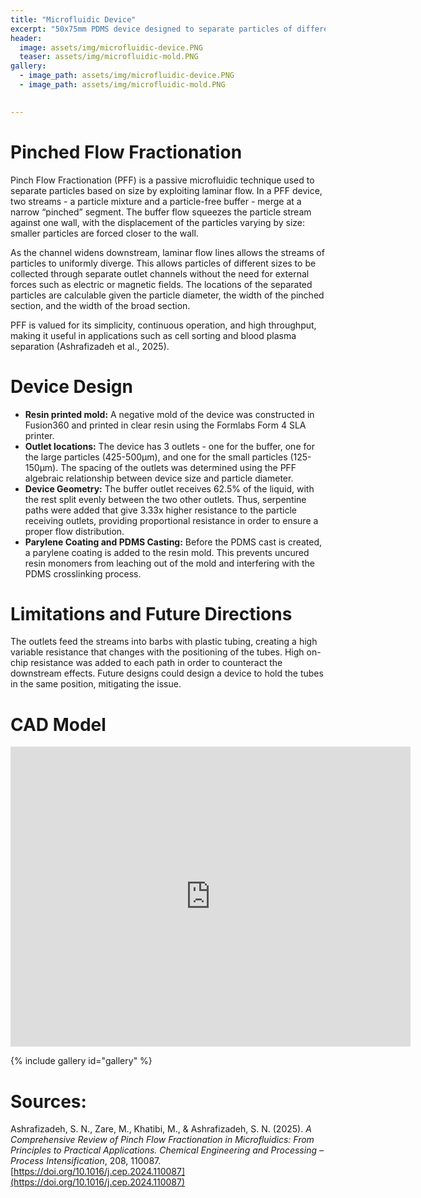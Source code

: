 ```yaml
---
title: "Microfluidic Device"
excerpt: "50x75mm PDMS device designed to separate particles of different sizes."
header:
  image: assets/img/microfluidic-device.PNG
  teaser: assets/img/microfluidic-mold.PNG
gallery:
  - image_path: assets/img/microfluidic-device.PNG
  - image_path: assets/img/microfluidic-mold.PNG

   
---
```


# Pinched Flow Fractionation
Pinch Flow Fractionation (PFF) is a passive microfluidic technique used to separate particles based on size by exploiting laminar flow. In a PFF device, two streams - a particle mixture and a particle-free buffer - merge at a narrow “pinched” segment. The buffer flow squeezes the particle stream against one wall, with the displacement of the particles varying by size: smaller particles are forced closer to the wall. 

As the channel widens downstream, laminar flow lines allows the streams of particles to uniformly diverge. This allows particles of different sizes to be collected through separate outlet channels without the need for external forces such as electric or magnetic fields. The locations of the separated particles are calculable given the particle diameter, the width of the pinched section, and the width of the broad section.

PFF is valued for its simplicity, continuous operation, and high throughput, making it useful in applications such as cell sorting and blood plasma separation (Ashrafizadeh et al., 2025).

# Device Design

*  **Resin printed mold:** A negative mold of the device was constructed in Fusion360 and printed in clear resin using the Formlabs Form 4 SLA printer.
* **Outlet locations:** The device has 3 outlets - one for the buffer, one for the large particles (425-500μm), and one for the small particles (125-150μm). The spacing of the outlets was determined using the PFF algebraic relationship between device size and particle diameter.
* **Device Geometry:** The buffer outlet receives 62.5% of the liquid, with the rest split evenly between the two other outlets. Thus, serpentine paths were added that give 3.33x higher resistance to the particle receiving outlets, providing proportional resistance in order to ensure a proper flow distribution.
* **Parylene Coating and PDMS Casting:** Before the PDMS cast is created, a parylene coating is added to the resin mold. This prevents uncured resin monomers from leaching out of the mold and interfering with the PDMS crosslinking process.

# Limitations and Future Directions
The outlets feed the streams into barbs with plastic tubing, creating a high variable resistance that changes with the positioning of the tubes. High on-chip resistance was added to each path in order to counteract the downstream effects. Future designs could design a device to hold the tubes in the same position, mitigating the issue.


# CAD Model
<iframe src="https://vanderbilt643.autodesk360.com/shares/public/SH90d2dQT28d5b602811f2a72c55785eb70f?mode=embed" width="640" height="480" allowfullscreen="true" webkitallowfullscreen="true" mozallowfullscreen="true"  frameborder="0"></iframe>

{% include gallery id="gallery" %}


# Sources:

Ashrafizadeh, S. N., Zare, M., Khatibi, M., & Ashrafizadeh, S. N. (2025). *A Comprehensive Review of Pinch Flow Fractionation in Microfluidics: From Principles to Practical Applications.* *Chemical Engineering and Processing – Process Intensification*, 208, 110087. [https://doi.org/10.1016/j.cep.2024.110087](https://doi.org/10.1016/j.cep.2024.110087) 

